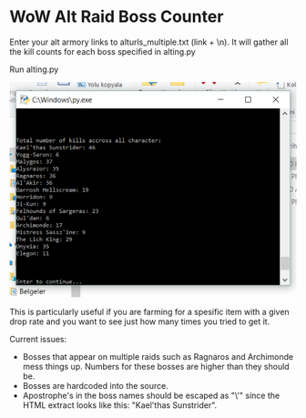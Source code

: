 # WoW Alt Raid Boss Counter

Enter your alt armory links to alturls_multiple.txt (link + \n). It will gather all the kill counts for each boss specified in alting.py

Run alting.py

![image](https://raw.githubusercontent.com/umutberkbilgic/WoW-Alt-Raid-Boss-Counter/master/img/screenshot.png)

This is particularly useful if you are farming for a spesific item with a given drop rate and you want to see just how many times you tried to get it.

Current issues: 
* Bosses that appear on multiple raids such as Ragnaros and Archimonde mess things up. Numbers for these bosses are higher than they should be.
* Bosses are hardcoded into the source.
* Apostrophe's in the boss names should be escaped as "\\'" since the HTML extract looks like this: "Kael\'thas Sunstrider".

